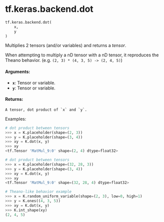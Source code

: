 <div itemscope itemtype="http://developers.google.com/ReferenceObject">
<meta itemprop="name" content="tf.keras.backend.dot" />
<meta itemprop="path" content="Stable" />
</div>

# tf.keras.backend.dot

``` python
tf.keras.backend.dot(
    x,
    y
)
```

Multiplies 2 tensors (and/or variables) and returns a *tensor*.

When attempting to multiply a nD tensor
with a nD tensor, it reproduces the Theano behavior.
(e.g. `(2, 3) * (4, 3, 5) -> (2, 4, 5)`)

#### Arguments:

* <b>`x`</b>: Tensor or variable.
* <b>`y`</b>: Tensor or variable.


#### Returns:

    A tensor, dot product of `x` and `y`.

Examples:
```python
# dot product between tensors
>>> x = K.placeholder(shape=(2, 3))
>>> y = K.placeholder(shape=(3, 4))
>>> xy = K.dot(x, y)
>>> xy
<tf.Tensor 'MatMul_9:0' shape=(2, 4) dtype=float32>
```

```python
# dot product between tensors
>>> x = K.placeholder(shape=(32, 28, 3))
>>> y = K.placeholder(shape=(3, 4))
>>> xy = K.dot(x, y)
>>> xy
<tf.Tensor 'MatMul_9:0' shape=(32, 28, 4) dtype=float32>
```

```python
# Theano-like behavior example
>>> x = K.random_uniform_variable(shape=(2, 3), low=0, high=1)
>>> y = K.ones((4, 3, 5))
>>> xy = K.dot(x, y)
>>> K.int_shape(xy)
(2, 4, 5)
```